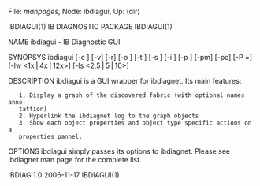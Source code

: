 File: *manpages*,  Node: ibdiagui,  Up: (dir)

IBDIAGUI(1)                  IB DIAGNOSTIC PACKAGE                 IBDIAGUI(1)



NAME
       ibdiagui - IB Diagnostic GUI

SYNOPSYS
       ibdiagui [-c <count>] [-v] [-r] [-o <out-dir>]
            [-t <topo-file>] [-s <sys-name>] [-i <dev-index>] [-p <port-num>]
            [-pm] [-pc] [-P <PM counter>=<Trash Limit>]
            [-lw <1x⎪4x⎪12x>] [-ls <2.5⎪5⎪10>]

DESCRIPTION
         ibdiagui is a GUI wrapper for ibdiagnet.
         Its main features:

       1. Display a graph of the discovered fabric (with optional names anno‐
       tattion)
       2. Hyperlink the ibdiagnet log to the graph objects
       3. Show each object properties and object type specific actions on a
       properties pannel.

OPTIONS
ibdiagui simply passes its options to ibdiagnet. Please see ibdiagnet man page
for the complete list.



IBDIAG 1.0                        2006-11-17                       IBDIAGUI(1)
